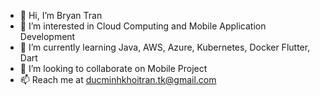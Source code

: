 - 👋 Hi, I’m Bryan Tran
- 👀 I’m interested in Cloud Computing and Mobile Application Development
- 🌱 I’m currently learning Java, AWS, Azure, Kubernetes, Docker Flutter, Dart
- 💞️ I’m looking to collaborate on Mobile Project
- 📫 Reach me at ducminhkhoitran.tk@gmail.com

<!---
DucMinhKhoiTran/DucMinhKhoiTran is a ✨ special ✨ repository because its `README.md` (this file) appears on your GitHub profile.
You can click the Preview link to take a look at your changes.
--->
